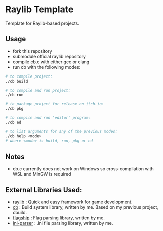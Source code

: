 # Raylib Template

Template for Raylib-based projects.

## Usage

- fork this repository
- submodule official raylib repository
- compile cb.c with either gcc or clang
- run cb with the following modes:
```bash
# to compile project:
./cb build

# to compile and run project:
./cb run

# to package project for release on itch.io:
./cb pkg

# to compile and run 'editor' program:
./cb ed

# to list arguments for any of the previous modes:
./cb help <mode>
# where <mode> is build, run, pkg or ed
```

## Notes

- cb.c currently does not work on Windows so
cross-compilation with WSL and MinGW is required

## External Libraries Used:

- [raylib](https://www.raylib.com/)                    : Quick and easy framework for game development.
- [cb]()                                               : Build system library, written by me. Based on my previous project, cbuild.
- [flagship](https://github.com/smushy64/flagship)     : Flag parsing library, written by me.
- [ini-parser](https://github.com/smushy64/ini-parser) : .ini file parsing library, written by me.

